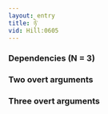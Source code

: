 ```yaml
---
layout: entry
title: ཉེ་
vid: Hill:0605
---
```

### Dependencies (N = 3)


### Two overt arguments


### Three overt arguments

